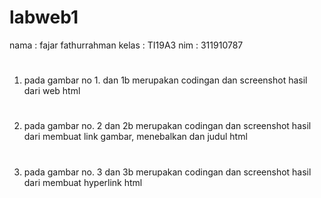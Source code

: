 # labweb1
nama : fajar fathurrahman
kelas : TI19A3
nim : 311910787
#
1. pada gambar no 1. dan 1b merupakan codingan dan screenshot hasil dari web html
#
2. pada gambar no. 2 dan 2b merupakan codingan dan screenshot hasil dari membuat link gambar, menebalkan dan judul html
#
3. pada gambar no. 3 dan 3b merupakan codingan dan screenshot hasil dari membuat hyperlink html
